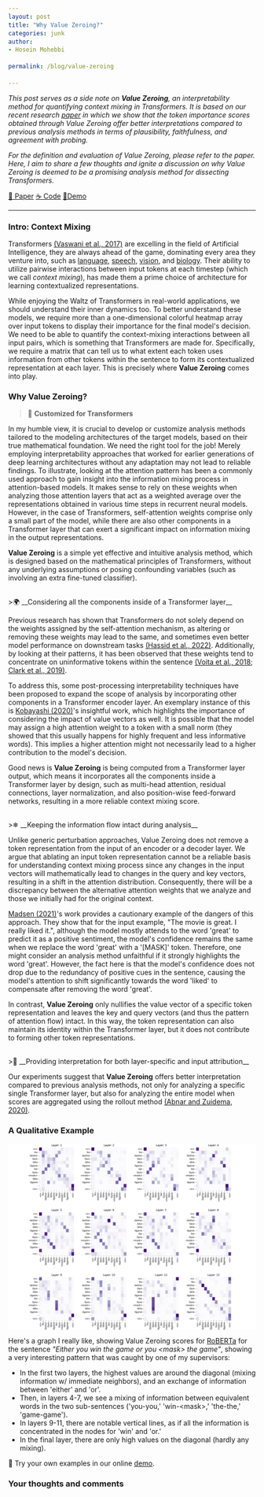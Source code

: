 ```yaml
---
layout: post
title: "Why Value Zeroing?"
categories: junk
author:
- Hosein Mohebbi

permalink: /blog/value-zeroing

---
```


<i>This post serves as a side note on __Value Zeroing__, an interpretability method for quantifying context mixing in Transformers. 
It is based on our recent research [paper](https://arxiv.org/abs/2301.12971) in which we show that the token importance scores obtained through Value Zeroing offer better interpretations compared to previous analysis methods in terms of plausibility, faithfulness, and agreement with probing.</i>

<i>For the definition and evaluation of Value Zeroing, please refer to the paper. Here, I aim to share a few thoughts and ignite a discussion on why Value Zeroing is deemed to be a promising analysis method for dissecting Transformers.</i>

<a class="my-button" href="https://arxiv.org/pdf/2301.12971.pdf">📃 Paper</a>
<a class="my-button" href="https://github.com/hmohebbi/ValueZeroing">☕ Code</a>
<a class="my-button" href="https://huggingface.co/spaces/amsterdamNLP/value-zeroing">🤗Demo</a>

---

### Intro: Context Mixing
Transformers [(Vaswani et al., 2017)](https://papers.nips.cc/paper_files/paper/2017/hash/3f5ee243547dee91fbd053c1c4a845aa-Abstract.html) are excelling in the field of Artificial Intelligence, they are always ahead of the game, dominating every area they venture into, such as [language](https://papers.nips.cc/paper/2020/hash/1457c0d6bfcb4967418bfb8ac142f64a-Abstract.html), [speech](https://arxiv.org/abs/2212.04356), [vision](https://arxiv.org/abs/2010.11929), and [biology](https://www.nature.com/articles/s41586-021-03819-2). Their ability to utilize pairwise interactions between input tokens at each timestep (which we call <i>context mixing</i>), has made them a prime choice of architecture for learning contextualized representations. 

While enjoying the Waltz of Transformers in real-world applications, we should understand their inner dynamics too. To better understand these models, we require more than a one-dimensional colorful heatmap array over input tokens to display their importance for the final model's decision.
We need to be able to quantify the context-mixing interactions between all input pairs, which is something that Transformers are made for. Specifically, we require a matrix that can tell us to what extent each token uses information from other tokens within the sentence to form its contextualized representation at each layer. This is precisely where __Value Zeroing__ comes into play.


### Why Value Zeroing?
>🔨 __Customized for Transformers__ 

In my humble view, it is crucial to develop or customize analysis methods tailored to the modeling architectures of the target models, based on their true mathematical foundation. 
We need the right tool for the job! Merely employing interpretability approaches that worked for earlier generations of deep learning architectures without any adaptation may not lead to reliable findings.
To illustrate, looking at the attention pattern has been a commonly used approach to gain insight into the information mixing process in attention-based models. It makes sense to rely on these weights when analyzing those attention layers that act as a weighted average over the representations obtained in various time steps in recurrent neural models. However, in the case of Transformers, self-attention weights comprise only a small part of the model, while there are also other components in a Transformer layer that can exert a significant impact on information mixing in the output representations.

__Value Zeroing__ is a simple yet effective and intuitive analysis method, which is designed based on the mathematical principles of Transformers, without any underlying assumptions or posing confounding variables (such as involving an extra fine-tuned classifier).

<br>
>🌍 __Considering all the components inside of a Transformer layer__

Previous research has shown that Transformers do not solely depend on the weights assigned by the self-attention mechanism, as altering or removing these weights may lead to the same, and sometimes even better model performance on downstream tasks [(Hassid et al., 2022)](https://aclanthology.org/2022.findings-emnlp.101/). Additionally, by looking at their patterns, it has been observed that these weights tend to concentrate on uninformative tokens within the sentence [(Voita et al., 2018](https://aclanthology.org/P18-1117/); [Clark et al., 2019)](https://aclanthology.org/W19-4828/).

To address this, some post-processing interpretability techniques have been proposed to expand the scope of analysis by incorporating other components in a Transformer encoder layer. An exemplary instance of this is [Kobayashi (2020)](https://aclanthology.org/2020.emnlp-main.574/)'s insightful work, which highlights the importance of considering the impact of value vectors as well. It is possible that the model may assign a high attention weight to a token with a small norm (they showed that this usually happens for highly frequent and less
informative words). This implies a higher attention might not necessarily lead to a higher contribution to the model's decision.

Good news is __Value Zeroing__ is being computed from a Transformer layer output, which means it incorporates all the components inside a Transformer layer by design, such as multi-head attention, residual connections, layer normalization, and also
position-wise feed-forward networks, resulting in a more reliable
context mixing score.

<br>
>❄ __Keeping the information flow intact during analysis__

Unlike generic perturbation approaches, Value Zeroing does not remove a token representation from the input of an encoder or a decoder layer. We argue that ablating an input token representation cannot be a reliable basis for understanding context mixing process since any changes in the input vectors will mathematically lead to changes in the query and key vectors, resulting in a shift in the attention distribution. Consequently, there will be a discrepancy between the alternative attention weights that we analyze and those we initially had for the original context. 

[Madsen (2021)](https://aclanthology.org/2022.findings-emnlp.125/)'s work provides a cautionary example of the dangers of this approach. They show that for the input example, "The movie is great. I really liked it.", although the model mostly attends to the word 'great' to predict it as a positive sentiment, the model's confidence remains the same when we replace the word 'great' with a '[MASK]' token. Therefore, one might consider an analysis method unfaithful if it strongly highlights the word 'great'. However, the fact here is that the model's confidence does not drop due to the redundancy of positive cues in the sentence, causing the model's attention to shift significantly towards the word 'liked' to compensate after removing the word 'great'.

In contrast, __Value Zeroing__ only nullifies the value vector of a specific token representation and leaves the key and query vectors (and thus the pattern of attention flow) intact. In this way, the token representation can also maintain its identity within the Transformer layer, but it does not contribute to forming other token representations.

<br>
>🧐 __Providing interpretation for both layer-specific and input attribution__

Our experiments suggest that __Value Zeroing__ offers better interpretation compared to previous analysis methods, not only for analyzing a specific single Transformer layer, but also for analyzing the entire model when scores are aggregated using the rollout method [(Abnar and Zuidema,
2020)](https://aclanthology.org/2020.acl-main.385/).


### A Qualitative Example
<img align="center" src="/resources/posts/vz.png">

Here's a graph I really like, showing Value Zeroing scores for [RoBERTa](https://arxiv.org/abs/1907.11692) for the sentence <i>"Either you win the game or you \<mask\> the game"</i>, showing a very interesting pattern that was caught by one of my supervisors:
* In the first two layers, the highest values are around the diagonal (mixing information w/ immediate neighbors), and an exchange of information between 'either' and 'or'.
* Then, in layers 4-7, we see a mixing of information between equivalent words in the two sub-sentences ('you-you,' 'win-\<mask\>,' 'the-the,' 'game-game').
* In layers 9-11, there are notable vertical lines, as if all the information is concentrated in the nodes for 'win' and 'or.'
* In the final layer, there are only high values on the diagonal (hardly any mixing).

  
🤗 Try your own examples in our online [demo](https://huggingface.co/spaces/amsterdamNLP/value-zeroing).
<br>

### Your thoughts and comments

<script src="https://utteranc.es/client.js"
        repo="hmohebbi/hmohebbi.github.io"
        issue-term="title"
        theme="github-light"
        crossorigin="anonymous"
        async>
</script>
